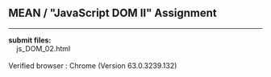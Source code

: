 ## MEAN / "JavaScript DOM II" Assignment

----

**submit files:**<br />
&nbsp;&nbsp;&nbsp;&nbsp;js_DOM_02.html<br />
<br />
Verified browser : Chrome (Version 63.0.3239.132)<br />
<br />